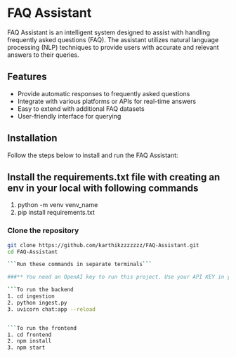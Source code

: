 # FAQ Assistant

FAQ Assistant is an intelligent system designed to assist with handling frequently asked questions (FAQ). The assistant utilizes natural language processing (NLP) techniques to provide users with accurate and relevant answers to their queries.

## Features

- Provide automatic responses to frequently asked questions
- Integrate with various platforms or APIs for real-time answers
- Easy to extend with additional FAQ datasets
- User-friendly interface for querying

## Installation

Follow the steps below to install and run the FAQ Assistant:

## Install the requirements.txt file with creating an env in your local with following commands
1. python -m venv venv_name
2. pip install requirements.txt

### Clone the repository

```bash
git clone https://github.com/karthikzzzzzzz/FAQ-Assistant.git
cd FAQ-Assistant

```Run these commands in separate terminals```

###** You need an OpenAI key to run this project. Use your API KEY in your .env file**

```To run the backend
1. cd ingestion
2. python ingest.py
3. uvicorn chat:app --reload


```To run the frontend
1. cd frontend
2. npm install
3. npm start
